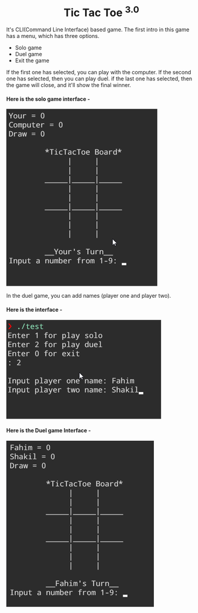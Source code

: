 <h1 align="center">Tic Tac Toe <sup>3.0</sup></h1>

It's CLI(Command Line Interface) based game. The first intro in this game has a menu, which has three options.

* Solo game
* Duel game
* Exit the game

If the first one has selected, you can play with the computer.
If the second one has selected, then you can play duel.
if the last one has selected, then the game will close, and it'll show the final winner.

#### Here is the solo game interface -

![soloGameInterface](Img/soloInterface.png)


In the duel game, you can add names (player one and player two).

#### Here is the interface -

![duelGameInputNameInterface](Img/DuelGameInputNameInterface.png)

#### Here is the Duel game Interface -

![duelGameInterface](Img/duelGameInterface.png)